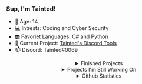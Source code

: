 ### Sup, I'm Tainted!
- 🔢 Age: 14
- 💻 Intrests: Coding and Cyber Security
- 🆎 Favoriet Languages: C# and Python
- 🔭 Current Project: [Tainted's Discord Tools](https://github.com/Tainted06/Tainteds-Discord-Tools) 
- 📫 Discord: Tainted#0069

<div align="center">
<details>
<summary>Finished Projects</summary>
<br>
<a href="https://github.com/Tainted06/CS-Simple-Text-Spammer">- C# Simple Text Spammer</a>
<br>
<a href="https://github.com/Tainted06/Infinity-Typer">- Discord Infinity Typer</a>
<br>
<a href="https://github.com/Tainted06/DankMemerBot">- Dank Memer Auto Command Bot</a>
<br>
<a href="https://github.com/Tainted06/Better-Discord-Themes">- Better Discord Themes</a>
<br>
</details>
  
<details>
<summary>Projects I'm Still Working On</summary>
<br>
<a href="https://github.com/Tainted06/Tainteds-Discord-Tools">- Tainted's Discord Tools</a>
<br>
<a href="https://github.com/Tainted06/Animated-Status-Selfbot">- Animated Discord Status</a>
<br>
</details>
  
<details>
<summary>Github Statistics</summary>
<br>
<img align="center" src="https://github-readme-stats.vercel.app/api?username=Tainted06&show_icons=true&theme=tokyonight" alt="If your seeing this, for some reason the stats arent loading" />
<br>
<img align="center" src="https://github-readme-stats.vercel.app/api/top-langs/?username=Tainted06&layout=compact&theme=tokyonight" alt="If your seeing this, for some reason the stats arent loading" />
</details>
</div>
